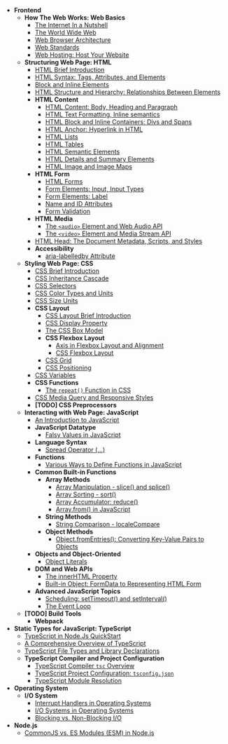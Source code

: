 <!-- TOC_START -->

- **Frontend**
  - **How The Web Works: Web Basics**
    - [The Internet In a Nutshell](docs/frontend/web-basics/the-internet-in-a-nut-shell.md)
    - [The World Wide Web](docs/frontend/web-basics/the-world-wide-web.md)
    - [Web Browser Architecture](docs/frontend/web-basics/web-browser-architecture.md)
    - [Web Standards](docs/frontend/web-basics/web-standards.md)
    - [Web Hosting: Host Your Website](docs/frontend/web-basics/web-hosting.md)
  - **Structuring Web Page: HTML**
    - [HTML Brief Introduction](docs/frontend/html/html-brief-intro.md)
    - [HTML Syntax: Tags, Attributes, and Elements](docs/frontend/html/html-syntax-tags-attributes-elements.md)
    - [Block and Inline Elements](docs/frontend/html/block-and-inline-elements.md)
    - [HTML Structure and Hierarchy: Relationships Between Elements](docs/frontend/html/html-relationships-between-elements.md)
    - **HTML Content**
      - [HTML Content: Body, Heading and Paragraph](docs/frontend/html/html-content/html-content-body-heading-paragraph.md)
      - [HTML Text Formatting, Inline semantics](docs/frontend/html/html-content/html-text-formatting-inline-semantics.md)
      - [HTML Block and Inline Containers: Divs and Spans](docs/frontend/html/html-content/html-block-and-inline-containers-divs-and-spans.md)
      - [HTML Anchor: Hyperlink in HTML](docs/frontend/html/html-content/html-links.md)
      - [HTML Lists](docs/frontend/html/html-content/html-lists.md)
      - [HTML Tables](docs/frontend/html/html-content/html-tables.md)
      - [HTML Semantic Elements](docs/frontend/html/html-content/html-semantic-elements.md)
      - [HTML Details and Summary Elements](docs/frontend/html/html-content/html-details-and-summary-elements.md)
      - [HTML Image and Image Maps](docs/frontend/html/html-content/html-image-maps.md)
    - **HTML Form**
      - [HTML Forms](docs/frontend/html/html-form/html-forms.md)
      - [Form Elements: Input, Input Types](docs/frontend/html/html-form/form-elements-input-and-input-types.md)
      - [Form Elements: Label](docs/frontend/html/html-form/form-elements-label.md)
      - [Name and ID Attributes](docs/frontend/html/html-form/name-and-id-attributes.md)
      - [Form Validation](docs/frontend/html/html-form/form-validation.md)
    - **HTML Media**
      - [The `<audio>` Element and Web Audio API](docs/frontend/html/html-media/audio-element-and-web-audio-api.md)
      - [The `<video>` Element and Media Stream API](docs/frontend/html/html-media/video-media-stream-api.md)
    - [HTML Head: The Document Metadata, Scripts, and Styles](docs/frontend/html/html-head-metadata-script-style.md)
    - **Accessibility**
      - [aria-labelledby Attribute](docs/frontend/html/accessibility/aria-labelledby-attribute.md)
  - **Styling Web Page: CSS**
    - [CSS Brief Introduction](docs/frontend/css/css-brief-introduction.md)
    - [CSS Inheritance Cascade](docs/frontend/css/css-inheritance-cascade.md)
    - [CSS Selectors](docs/frontend/css/css-selectors.md)
    - [CSS Color Types and Units](docs/frontend/css/css-color-types-and-units.md)
    - [CSS Size Units](docs/frontend/css/css-size-units.md)
    - **CSS Layout**
      - [CSS Layout Brief Introduction](docs/frontend/css/css-layout/css-layout-brief-introduction.md)
      - [CSS Display Property](docs/frontend/css/css-layout/css-display-property.md)
      - [The CSS Box Model](docs/frontend/css/css-layout/the-css-box-model.md)
      - **CSS Flexbox Layout**
        - [Axis in Flexbox Layout and Alignment](docs/frontend/css/css-layout/css-flexbox-layout/axis-in-flexbox-layout-and-alignment.md)
        - [CSS Flexbox Layout](docs/frontend/css/css-layout/css-flexbox-layout/css-flexbox-layout.md)
      - [CSS Grid](docs/frontend/css/css-layout/css-grid.md)
      - [CSS Positioning](docs/frontend/css/css-layout/css-positioning.md)
    - [CSS Variables](docs/frontend/css/css-variables.md)
    - **CSS Functions**
      - [The `repeat()` Function in CSS](docs/frontend/css/css-functions/repeat.md)
    - [CSS Media Query and Responsive Styles](docs/frontend/css/css-media-query.md)
    - **[TODO] CSS Preprocessors**
  - **Interacting with Web Page: JavaScript**
    - [An Introduction to JavaScript](docs/frontend/javascript/an-introduction-to-javascript.md)
    - **JavaScript Datatype**
      - [Falsy Values in JavaScript](docs/frontend/javascript/javascript-datatype/falsy-value-null-undefined.md)
    - **Language Syntax**
      - [Spread Operator (...)](docs/frontend/javascript/language-syntax/spread-operator.md)
    - **Functions**
      - [Various Ways to Define Functions in JavaScript](docs/frontend/javascript/functions/various-ways-to-define-functions.md)
    - **Common Built-in Functions**
      - **Array Methods**
        - [Array Manipulation - slice() and splice()](docs/frontend/javascript/built-in-functions/array-methods/array-method-slice-and-splice.md)
        - [Array Sorting - sort()](docs/frontend/javascript/built-in-functions/array-methods/array-method-sort.md)
        - [Array Accumulator: reduce()](docs/frontend/javascript/built-in-functions/array-methods/array-method-reduce.md)
        - [Array.from() in JavaScript](docs/frontend/javascript/built-in-functions/array-methods/array-from.md)
      - **String Methods**
        - [String Comparison - localeCompare](docs/frontend/javascript/built-in-functions/string-methods/string-comparision-localcompare.md)
      - **Object Methods**
        - [Object.fromEntries(): Converting Key-Value Pairs to Objects](docs/frontend/javascript/built-in-functions/object-methods/object-from-entries.md)
    - **Objects and Object-Oriented**
      - [Object Literals](docs/frontend/javascript/objects-and-object-oriented/object-literals.md)
    - **DOM and Web APIs**
      - [The innerHTML Property](docs/frontend/javascript/dom-and-web-apis/element-innerhtml-usage.md)
      - [Built-in Object: FormData to Representing HTML Form](docs/frontend/javascript/dom-and-web-apis/formData-built-in-object.md)
    - **Advanced JavaScript Topics**
      - [Scheduling: setTimeout() and setInterval()](docs/frontend/javascript/advanced-javascript-topics/scheduling-settimeout-setinterval.md)
      - [The Event Loop](docs/frontend/javascript/advanced-javascript-topics/the-event-loop.md)
  - **[TODO] Build Tools**
    - **Webpack**
- **Static Types for JavaScript: TypeScript**
  - [TypeScript in Node.Js QuickStart](docs/typescript/nodejs-typescript-quickstart.md)
  - [A Comprehensive Overview of TypeScript](docs/typescript/comprehensive-overview-of-typescript.md)
  - [TypeScript File Types and Library Declarations](docs/typescript/file-types-and-library-declarations.md)
  - **TypeScript Compiler and Project Configuration**
    - [TypeScript Compiler `tsc` Overview](docs/typescript/typescript-compiler-and-project-configuration/typescript-compiler-tsc-overview.md)
    - [TypeScript Project Configuration: `tsconfig.json` ](docs/typescript/typescript-compiler-and-project-configuration/typeScript-project-configuration.md)
    - [TypeScript Module Resolution](docs/typescript/typescript-compiler-and-project-configuration/typescript-module-resolution.md)
- **Operating System**
  - **I/O System**
    - [Interrupt Handlers in Operating Systems](docs/operating-system/io-system/interrupt-handlers-in-os.md)
    - [I/O Systems in Operating Systems](docs/operating-system/io-system/io-system-in-os.md)
    - [Blocking vs. Non-Blocking I/O](docs/operating-system/io-system/blocking-vs-non-blocking-io.md)
- **Node.js**
  - [CommonJS vs. ES Modules (ESM) in Node.js](docs/nodejs/commonjs-vs-esmodule.md)

<!-- TOC_END -->

<!--
  TODO
    OS: I/O System
    NodeJS
    Tailwind, React
    CS: Networking
    Next/Nuxt/Remix, React Native
-->